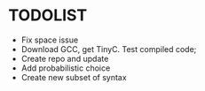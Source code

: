 # TODOLIST
- Fix space issue
- Download GCC, get TinyC. Test compiled code;
- Create repo and update
- Add probabilistic choice
- Create new subset of syntax
